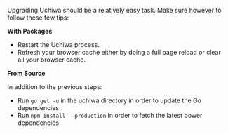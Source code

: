 Upgrading Uchiwa should be a relatively easy task. Make sure however to follow these few tips:

**With Packages**

- Restart the Uchiwa process.
- Refresh your browser cache either by doing a full page reload or clear all your browser cache.

**From Source**

In addition to the previous steps:

- Run `go get -u` in the uchiwa directory in order to update the Go dependencies  
- Run `npm install --production` in order to fetch the latest bower dependencies
